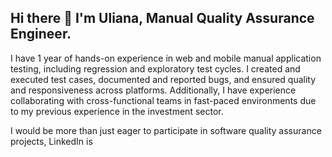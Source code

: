 ## Hi there 👋 I'm Uliana, Manual Quality Assurance Engineer.

I have 1 year of hands-on experience in web and mobile manual application testing, including regression and exploratory test cycles. I created and executed test cases, documented and reported bugs, and ensured quality and responsiveness across platforms. Additionally, I have experience collaborating with cross-functional teams in fast-paced environments due to my previous experience in the investment sector. 

I would be more than just eager to  participate in software quality assurance projects, LinkedIn is 
